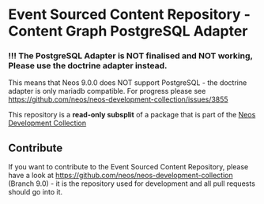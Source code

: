 # Event Sourced Content Repository - Content Graph PostgreSQL Adapter

### !!! The PostgreSQL Adapter is NOT finalised and NOT working, Please use the doctrine adapter instead.

This means that Neos 9.0.0 does NOT support PostgreSQL - the doctrine adapter is only mariadb compatible.
For progress please see https://github.com/neos/neos-development-collection/issues/3855

This repository is a **read-only subsplit** of a package that is part of the [Neos Development Collection](https://github.com/neos/neos-development-collection)

Contribute
----------

If you want to contribute to the Event Sourced Content Repository, please have a look at
https://github.com/neos/neos-development-collection (Branch 9.0) - it is the repository
used for development and all pull requests should go into it.
